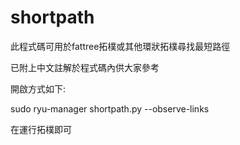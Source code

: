 # shortpath
此程式碼可用於fattree拓樸或其他環狀拓樸尋找最短路徑

已附上中文註解於程式碼內供大家參考

開啟方式如下:

sudo ryu-manager shortpath.py --observe-links

在運行拓樸即可

